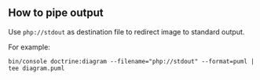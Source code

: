 ## How to pipe output

Use `php://stdout` as destination file to redirect image to standard output.

For example:

```console
bin/console doctrine:diagram --filename="php://stdout" --format=puml | tee diagram.puml
```
